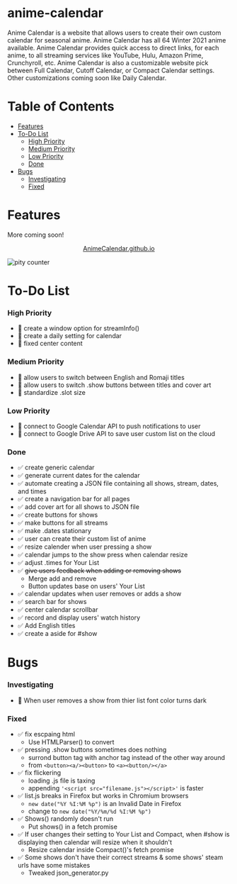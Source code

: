 # anime-calendar
Anime Calendar is a website that allows users to create their own custom calendar for seasonal anime. Anime Calendar has all 64 Winter 2021 anime available. Anime Calendar provides quick access to direct links, for each anime, to all streaming services like YouTube, Hulu, Amazon Prime, Crunchyroll, etc. Anime Calendar is also a customizable website pick between Full Calendar, Cutoff Calendar, or Compact Calendar settings. Other customizations coming soon like Daily Calendar.

# Table of Contents
* [Features](#features)
* [To-Do List](#to-do-list)
    * [High Priority](#high-priority)
    * [Medium Priority](#medium-priority)
    * [Low Priority](#low-priority)
    * [Done](#done)
* [Bugs](#bugs)
    * [Investigating](#investigating)
    * [Fixed](#fixed)

# Features
More coming soon!
<p align="center">
    <a href="https://animecalendar.github.io/">AnimeCalendar.github.io</a>
</p>

![pity counter](https://i.imgur.com/Q6auM0V.png)

# To-Do List

### High Priority

* :black_square_button: create a window option for streamInfo()
* :black_square_button: create a daily setting for calendar
* :black_square_button: fixed center content

### Medium Priority

* :black_square_button: allow users to switch between English and Romaji titles
* :black_square_button: allow users to switch .show buttons between titles and cover art
* :black_square_button: standardize .slot size

### Low Priority

* :black_square_button: connect to Google Calendar API to push notifications to user
* :black_square_button: connect to Google Drive API to save user custom list on the cloud

### Done

* :white_check_mark: create generic calendar
* :white_check_mark: generate current dates for the calendar
* :white_check_mark: automate creating a JSON file containing all shows, stream, dates, and times
* :white_check_mark: create a navigation bar for all pages
* :white_check_mark: add cover art for all shows to JSON file
* :white_check_mark: create buttons for shows
* :white_check_mark: make buttons for all streams
* :white_check_mark: make .dates stationary
* :white_check_mark: user can create their custom list of anime
* :white_check_mark: resize calender when user pressing a show
* :white_check_mark: calendar jumps to the show press when calendar resize
* :white_check_mark: adjust .times for Your List
* :white_check_mark: ~~give users feedback when adding or removing shows~~
    * Merge add and remove
    * Button updates base on users\' Your List
* :white_check_mark: calendar updates when user removes or adds a show
* :white_check_mark: search bar for shows
* :white_check_mark: center calendar scrollbar
* :white_check_mark: record and display users\' watch history
* :white_check_mark: Add English titles
* :white_check_mark: create a aside for \#show

# Bugs

### Investigating

* :black_square_button: When user removes a show from thier list font color turns dark

### Fixed

* :white_check_mark: fix escpaing html
    * Use HTMLParser() to convert
* :white_check_mark: pressing .show buttons sometimes does nothing
    * surrond button tag with anchor tag instead of the other way around
    * from ```<button><a/><button>``` to ```<a><button/></a>```
* :white_check_mark: fix flickering
    * loading .js file is taxing
    * appending ```'<script src="filename.js"></script>'``` is faster
* :white_check_mark: list.js breaks in Firefox but works in Chromium browsers
    * ```new date("%Y %I:%M %p")``` is an Invalid Date in Firefox
    * change to ```new date("%Y/%m/%d %I:%M %p")```
* :white_check_mark: Shows() randomly doesn\'t run
    * Put shows() in a fetch promise
* :white_check_mark: If user changes their setting to Your List and Compact, when \#show is displaying then calendar will resize when it shouldn\'t
    * Resize calendar inside Compact()\'s fetch promise
* :white_check_mark: Some shows don\'t have their correct streams & some shows\' steam urls have some mistakes
    * Tweaked json_generator.py

